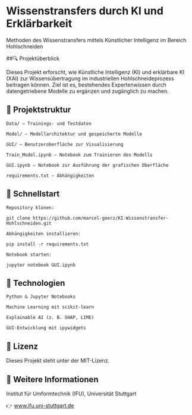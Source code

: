 # Wissenstransfers durch KI und Erklärbarkeit

Methoden des Wissenstransfers mittels Künstlicher Intelligenz im Bereich Hohlschneiden​

##🔍 Projektüberblick

Dieses Projekt erforscht, wie Künstliche Intelligenz (KI) und erklärbare KI (XAI) zur Wissensübertragung im industriellen Hohlschneideprozess beitragen können. Ziel ist es, bestehendes Expertenwissen durch datengetriebene Modelle zu ergänzen und zugänglich zu machen.​

## 📁 Projektstruktur

    Data/ – Trainings- und Testdaten

    Model/ – Modellarchitektur und gespeicherte Modelle

    GUI/ – Benutzeroberfläche zur Visualisierung

    Train_Model.ipynb – Notebook zum Trainieren des Modells

    GUI.ipynb – Notebook zur Ausführung der grafischen Oberfläche

    requirements.txt – Abhängigkeiten​

## 🚀 Schnellstart

    Repository klonen:​

    git clone https://github.com/marcel-goerz/KI-Wissenstransfer-Hohlschneiden.git

    Abhängigkeiten installieren:​

    pip install -r requirements.txt

    Notebook starten:​

    jupyter notebook GUI.ipynb

## 🧠 Technologien

    Python & Jupyter Notebooks

    Machine Learning mit scikit-learn

    Explainable AI (z. B. SHAP, LIME)

    GUI-Entwicklung mit ipywidgets​

## 📄 Lizenz

Dieses Projekt steht unter der MIT-Lizenz.​
## 🔗 Weitere Informationen

Institut für Umformtechnik (IFU), Universität Stuttgart​

👉 www.ifu.uni-stuttgart.de
